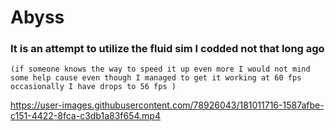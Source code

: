 # Abyss
### It is an attempt to utilize the fluid sim I codded not that long ago
    (if someone knows the way to speed it up even more I would not mind some help cause even though I managed to get it working at 60 fps occasionally I have drops to 56 fps )
    

    
    





https://user-images.githubusercontent.com/78926043/181011716-1587afbe-c151-4422-8fca-c3db1a83f654.mp4






